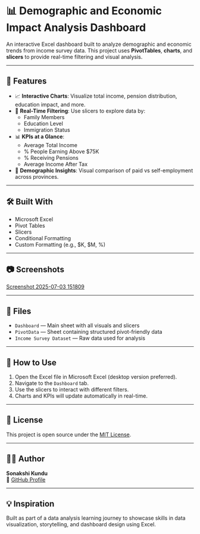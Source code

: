 # 📊 Demographic and Economic Impact Analysis Dashboard

An interactive Excel dashboard built to analyze demographic and economic trends from income survey data. This project uses **PivotTables**, **charts**, and **slicers** to provide real-time filtering and visual analysis.

---

## 🚀 Features

- 📈 **Interactive Charts**: Visualize total income, pension distribution, education impact, and more.
- 🔄 **Real-Time Filtering**: Use slicers to explore data by:
  - Family Members
  - Education Level
  - Immigration Status
- 📊 **KPIs at a Glance**:
  - Average Total Income
  - % People Earning Above $75K
  - % Receiving Pensions
  - Average Income After Tax
- 🧠 **Demographic Insights**: Visual comparison of paid vs self-employment across provinces.

---

## 🛠 Built With

- Microsoft Excel
- Pivot Tables
- Slicers
- Conditional Formatting
- Custom Formatting (e.g., $K, $M, %)

---

## 📷 Screenshots

[Screenshot 2025-07-03 151809](https://github.com/user-attachments/assets/0b0d0fbe-6b32-486e-8b00-67368b5e02e7)


---

## 📁 Files

- `Dashboard` — Main sheet with all visuals and slicers
- `PivotData` — Sheet containing structured pivot-friendly data
- `Income Survey Dataset` — Raw data used for analysis

---

## 📌 How to Use

1. Open the Excel file in Microsoft Excel (desktop version preferred).
2. Navigate to the `Dashboard` tab.
3. Use the slicers to interact with different filters.
4. Charts and KPIs will update automatically in real-time.

---

## 📜 License

This project is open source under the [MIT License](./LICENSE).

---

## 🙋‍♀️ Author

**Sonakshi Kundu**  
🔗 [GitHub Profile](https://github.com/SonakshiKundu06)

---

## 💡 Inspiration

Built as part of a data analysis learning journey to showcase skills in data visualization, storytelling, and dashboard design using Excel.

